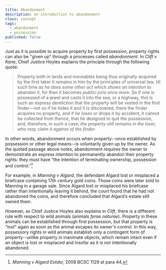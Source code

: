 ```yaml
---
title: Abandonment
description: an introduction to abandonment
class: concept
tags:
  - abandonment
  - possession
published: false
---
```


Just as it is possible to acquire property by first possession, property rights can also be "given up" through a processes called *abandonment*. In *Clift v Kane*, Chief Justice Hoyles explains the principle through the following quote:

> Property both in lands and moveables being thus originally acquired by the first taker it remains in him by the principles of universal law, till such time *as he does some other act which shows an intention to abandon it*, for then it becomes *publici juris* once more. So if one is possessed of a jewel and casts it into the sea, or a highway, this is such an express dereliction that the property will be vested in the first finder—not so if he hides it and it is discovered, there the finder acquires no property, and if *he loses* or drops it by accident, it cannot be collected from thence, that he designed to quit the possession, and, therefore, in such a case, *the property still remains in the loser, who may claim it against of the finder.*

In other words, abandonment occurs when property--once established by possession or other legal means--is voluntarily given up by the owner. As the quoted passage above notes, abandonment requires the owner to demonstrate an express *intention* to permanently abandon their property rights: they must have “the intention of terminating ownership, possession and control.”[^manning2008]

For example, in *Manning v Algard*, the defendant Algard lost or misplaced a briefcase containing 17th century gold coins. Those coins were later sold to Manning in a garage sale. Since Algard lost or misplaced his briefcase rather than intentionally leaving it behind, the court found that he had not abandoned the coins, and therefore concluded that Algard’s estate still owned them. 

However, as Chief Justice Hoyles also explains in *Clift*, there is a different rule with respect to wild animals (animals *ferae naturae*). Property in these animals can be established through first possession, but that property is "*lost*" again as soon as the animal escapes its owner's control. In this way, possessory rights in wild animals establish only a contingent form of property--unlike property in inanimate objects, which remain intact even if an object is lost or misplaced and insofar as it is not intentionally abandoned.

[^manning2008]: *Manning v Algard Estate*, 2008 BCSC 1129 at para 44. 
